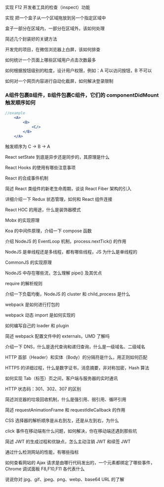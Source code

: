 实现 F12 开发者工具的检查（inspect）功能

实现 把一个盒子从一个区域拖放到另一个指定区域中

盒子一部分在区域内，一部分在区域外，该如何处理

简述几个封装好的关键方法

开发完的项目，在微信浏览器上白屏，该如何排查

如何统计一个页面上哪些区域用户点击次数最多

如何根据按钮级别的粒度，设计用户权限，例如：A 可以访问按钮，B 不可以

如何对一个网页内容进行自动化截屏，如何解决登录限制

### A组件包裹B组件，B组件包裹C组件，它们的 componentDidMount 触发顺序如何
```jsx harmony
//example
    <A>
        <B>
            <C/>
        </B>
    </A>
```
触发顺序为 C -> B -> A

React setState 到底是异步还是同步的，其原理是什么

React Hooks 的使用有哪些注意事项

React 的合成事件机制

简述 React 类组件的新老生命周期，谈谈 React Fiber 架构的引入

详细介绍一下 Redux 状态管理，如何和 React 组件连接

React HOC 的用途，什么是装饰器模式

Mobx 的实现原理

Koa 的中间件原理，介绍一下 compose 函数

介绍 NodeJS 的 EventLoop 机制，process.nextTick() 的作用

NodeJS 是单线程还是多线程，都有哪些线程，JS 为什么是单线程的

CommonJS 的实现原理

NodeJS 中存在哪些流，怎么理解 pipe() 及其优点

require 的解析规则

介绍一下负载均衡，NodeJS 的 cluster 和 child_process 是什么

webpack 是如何进行打包的

webpack 动态 import 是如何实现的

如何编写自己的 loader 和 plugin

简述 webpack 配置文件中的 externals，UMD 了解吗

介绍一下 DNS，什么是迭代查询和递归查询，什么是一级域名、二级域名

HTTP 首部（Header）和实体（Body）的分隔符是什么，用正则如何匹配

HTTPS 的详细过程，什么是数字证书，消息摘要，非对称加密，Hash 算法

如何实现 Tab（标签）页之间，客户端与服务器的实时通讯

HTTP 状态码：301、302、307 的区别

简述浏览器的垃圾回收机制，什么是强引用、弱引用、循环引用

简述 requestAnimationFrame 和 requestIdleCallback 的作用

CSS 选择器的解析顺序是从右到左，还是从左到右，为什么

click 事件在移动端有什么问题，如何解决，你在移动端还遇到那些坑

简述 JWT 的生成过程和优缺点，怎么主动注销 JWT 和续签 JWT

通过什么检测网站的性能，有哪些指标

如何查看网站的 Ajax 请求是由哪行代码发出的，一个元素都绑定了哪些事件，Chrome 调试面板 F8,F10,F11 各代表什么

说说你对 jpg、gif、jpeg、png、webp、base64 URL 的了解